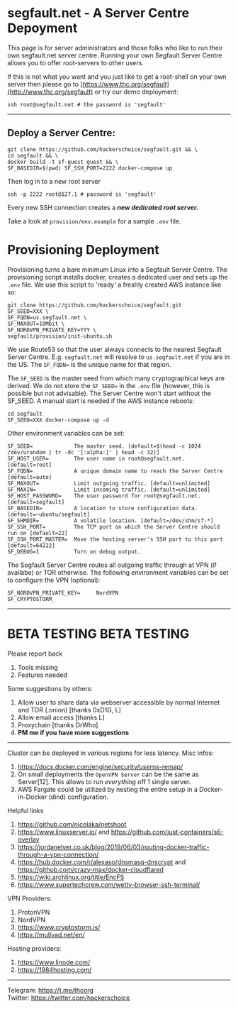 # segfault.net - A Server Centre Depoyment 

This page is for server administrators and those folks who like to run their own segfault.net server centre. Running your own Segfault Server Centre allows you to offer root-servers to other users.

If this is not what you want and you just like to get a root-shell on your own server then please go to [https://www.thc.org/segfault](http://www.thc.org/segfault) or try our demo deployment:
```shell
ssh root@segfault.net # the password is 'segfault'
```

---

## Deploy a Server Centre:
```shell
git clone https://github.com/hackerschoice/segfault.git && \
cd segfault && \
docker build -t sf-guest guest && \
SF_BASEDIR=$(pwd) SF_SSH_PORT=2222 docker-compose up
```

Then log in to a new root server
```shell
ssh -p 2222 root@127.1 # password is 'segfault'
```
Every new SSH connection creates a ***new dedicated root server.***

Take a look at ```provision/env.example``` for a sample ```.env``` file.

# Provisioning Deployment

Provisioning turns a bare minimum Linux into a Segfault Server Centre. The provisioning script installs docker, creates a dedicated user and sets up the  ```.env``` file. We use this script to 'ready' a freshly created AWS instance like so:

```shell
git clone https://github.com/hackerschoice/segfault.git
SF_SEED=XXX \
SF_FQDN=us.segfault.net \
SF_MAXOUT=10Mbit \
SF_NORDVPN_PRIVATE_KEY=YYY \
segfault/provision/init-ubuntu.sh
```

We use Route53 so that the user always connects to the nearest Segfault Server Centre. E.g. ```segfault.net``` will resolve to ```us.segfault.net``` if you are in the US. The ```SF_FQDN=``` is the unique name for that region.

The ```SF_SEED``` is the master seed from which many cryptographical keys are derived. We do not store the ```SF_SEED=``` in the ```.env``` file (however, this is possible but not advisable). The Server Centre won't start without the SF_SEED. A manual start is needed if the AWS instance reboots:

```
cd segfault
SF_SEED=XXX docker-compose up -d
```

Other environment variables can be set:
```
SF_SEED=             The master seed. [default=$(head -c 1024 /dev/urandom | tr -dc '[:alpha:]' | head -c 32)]
SF_HOST_USER=        The user name in root@segfault.net. [default=root]
SF_FQDN=             A unique domain name to reach the Server Centre [default=auto]
SF_MAXOUT=           Limit outgoing traffic. [default=unlimited]
SF_MAXIN=            Limit incoming traffic. [default=unlimited]
SF_HOST_PASSWORD=    The user password for root@segfault.net. [default=segfault]
SF_BASEDIR=          A location to store configuration data. [default=~ubuntu/segfault]
SF_SHMDIR=           A volatile location. [default=/dev/shm/sf-*]
SF_SSH_PORT=         The TCP port on which the Server Centre should run on [default=22]
SF_SSH_PORT_MASTER=  Move the hosting server's SSH port to this port [default=64222]
SF_DEBUG=1           Turn on debug output.
```

The Segfault Server Centre routes all outgoing traffic through at VPN (if availabe) or TOR otherwise. The following environment variables can be set to configure the VPN (optional):
```
SF_NORDVPN_PRIVATE_KEY=     NordVPN
SF_CRYPTOSTORM_             
```


---
# BETA TESTING BETA TESTING

Please report back
1. Tools missing
1. Features needed

Some suggestions by others:
1. Allow user to share data via webserver accessible by normal Internet and TOR (.onion) [thanks 0xD1G, L]
1. Allow email access [thanks L]
1. Proxychain [thanks DrWho]
1. **PM me if you have more suggestions** 
---

Cluster can be deployed in various regions for less latency.
Misc infos:
1. https://docs.docker.com/engine/security/userns-remap/
1. On small deployments the ```OpenVPN Server``` can be the same as Server[12]. This allows to run *everything* off 1 single server.
1. AWS Fargate could be utilized by nesting the entire setup in a Docker-in-Docker (dind) configuration.

Helpful links
1. https://github.com/nicolaka/netshoot
1. https://www.linuxserver.io/ and https://github.com/just-containers/s6-overlay
1. https://jordanelver.co.uk/blog/2019/06/03/routing-docker-traffic-through-a-vpn-connection/ 
1. https://hub.docker.com/r/alexaso/dnsmasq-dnscrypt and https://github.com/crazy-max/docker-cloudflared
2. https://wiki.archlinux.org/title/EncFS
3. https://www.supertechcrew.com/wetty-browser-ssh-terminal/

VPN Providers:
1. ProtonVPN
1. NordVPN
1. https://www.cryptostorm.is/
1. https://mullvad.net/en/

Hosting providers:
1. https://www.linode.com/
1. https://1984hosting.com/

---
Telegram: https://t.me/thcorg  
Twitter: https://twitter.com/hackerschoice

